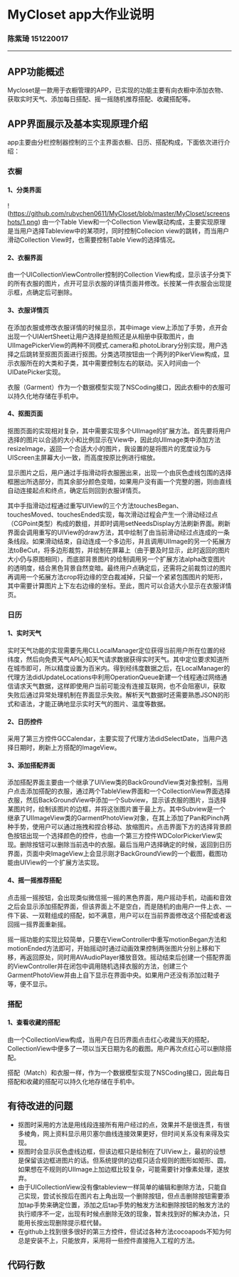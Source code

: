 # MyCloset app大作业说明
### 陈紫琦 151220017
---

## APP功能概述
Mycloset是一款用于衣橱管理的APP，已实现的功能主要有向衣橱中添加衣物、获取实时天气、添加每日搭配、摇一摇随机推荐搭配、收藏搭配等。
## APP界面展示及基本实现原理介绍
app主要由分栏控制器控制的三个主界面衣橱、日历、搭配构成，下面依次进行介绍：

### 衣橱
####  1、分类界面
!(https://github.com/rubychen0611/MyCloset/blob/master/MyCloset/screenshots/1.png)
由一个Table View和一个Collection View联动构成，主要实现原理是当用户选择Tableview中的某项时，同时控制Collecion view的跳转，而当用户滑动Collection View时，也需要控制Table View的选择情况。
####  2、衣橱界面
由一个UICollectionViewController控制的Collection View构成，显示该子分类下的所有衣服的图片，点开可显示衣服的详情页面并修改。长按某一件衣服会出现提示框，点确定后可删除。
####  3、衣服详情页
在添加衣服或修改衣服详情的时候显示，其中image view上添加了手势，点开会出现一个UIAlertSheet让用户选择是拍照还是从相册中获取图片，由UIImagePickerView的两种不同模式.camera和.photoLibrary分别实现，用户选择之后跳转至抠图页面进行抠图。分类选项按钮由一个两列的PikerView构成，显示衣服所在的大类和子类，其中需要控制左右的联动。买入时间由一个UIDatePicker实现。

衣服（Garment）作为一个数据模型实现了NSCoding接口，因此衣橱中的衣服可以持久化地存储在手机中。
####  4、抠图页面
抠图页面的实现相对复杂，其中需要实现多个UIImage的扩展方法。首先要将用户选择的图片以合适的大小和比例显示在View中，因此向UIImage类中添加方法resizeImage，返回一个合适大小的图片，我设置的是将图片的宽度设为与UIScreen主屏幕大小一致，而高度按原比例进行缩放。

显示图片之后，用户通过手指滑动将衣服圈出来，出现一个由灰色虚线包围的选择框圈出所选部分，而其余部分颜色变暗，如果用户没有画一个完整的圈，则由直线自动连接起点和终点，确定后则回到衣服详情页。

其中手指滑动过程通过重写UIView的三个方法touchesBegan、touchesMoved、touchesEnded实现，每次滑动过程会产生一个滑动经过点（CGPoint类型）构成的数组，并即时调用setNeedsDisplay方法刷新界面。刷新界面会调用重写的UIView的draw方法，其中绘制了由当前滑动经过点连成的一条条线段。如果滑动结束，自动连成一个多边形，并且调用UIImage的另一个拓展方法toBeCut，将多边形裁剪，并绘制在屏幕上（由于要及时显示，此时返回的图片大小仍与原图相同），而底部背景图片的绘制调用另一个扩展方法alpha改变图片的透明度，结合黑色背景自然变暗。最终用户点确定后，还需将之前裁剪过的图片再调用一个拓展方法crop将边缘的空白裁减掉，只留一个紧紧包围图片的矩形，其中需要计算图片上下左右边缘的坐标。至此，图片可以合适大小显示在衣服详情页。
### 日历
#### 1、实时天气
实时天气功能的实现需要先用CLLocalManager定位获得当前用户所在位置的经纬度，然后向免费天气API心知天气请求数据获得实时天气。其中定位要求知道所在城市即可，所以精度设置为百米内。得到经纬度数据之后，在LocalManager的代理方法didUpdateLocations中利用OperationQueue新建一个线程通过网络通信请求天气数据，这样即使用户当前可能没有连接互联网，也不会阻塞UI，获取失败后通过异常处理机制在界面显示失败。解析天气数据时还需要熟悉JSON的形式和语法，才能正确地显示实时天气的图片、温度等数据。
####  2、日历控件
采用了第三方控件GCCalendar，主要实现了代理方法didSelectDate，当用户选择日期时，刷新上方搭配的ImageView。
#### 3、添加搭配界面
添加搭配界面主要由一个继承了UIView类的BackGroundView类对象控制，当用户点击添加搭配的衣服，通过两个TableView界面和一个CollectionView界面选择衣服，然后BackGroundView中添加一个Subview，显示该衣服的图片，当选择某图片时，绘制该图片的边框，并将这张图片置于最上方。其中Subview是一个继承了UIImageView类的GarmentPhotoView对象，在其上添加了Pan和Pinch两种手势，使用户可以通过拖拽和捏合移动、放缩图片。点击界面下方的选择背景颜色按钮出现一个选择颜色的控件，也由一个第三方控件WDColorPickerView实现。删除按钮可以删除当前选中的衣服。最后当用户选择确定的时候，返回到日历界面，页面中央ImageView上会显示刚才BackGroundView的一个截图，截图功能由UIView的一个扩展方法实现。
####  4、摇一摇推荐搭配
点击摇一摇按钮，会出现类似微信摇一摇的黑色界面，用户摇动手机，动画和音效之后会显示添加搭配界面，但该界面上不是空白，而是随机的由用户一件上衣、一件下装、一双鞋组成的搭配，如不满意，用户可以在当前界面修改这个搭配或者返回摇一摇界面重新摇。

摇一摇功能的实现比较简单，只要在ViewController中重写motionBegan方法和motionEnded方法即可，开始摇动时通过动画效果控制两张图片分别上移和下移，再返回原处，同时用AVAudioPlayer播放音效。摇动结束后创建一个搭配界面的ViewController并在闭包中调用随机选择衣服的方法，创建三个GarmentPhotoView并由上自下显示在界面中央。如果用户还没有添加过鞋子等，便不显示。
###  搭配
 #### 1、查看收藏的搭配
由一个CollectionView构成，当用户在日历界面点击红心收藏当天的搭配，CollectionView中便多了一项以当天日期为名的截图。用户再次点红心可以删除搭配。

搭配（Match）和衣服一样，作为一个数据模型实现了NSCoding接口，因此每日搭配和收藏的搭配可以持久化地存储在手机中。
## 有待改进的问题
 - 抠图时采用的方法是用线段连接所有用户经过的点，效果并不是很连贯，有很多棱角，网上资料显示用贝塞尔曲线连接效果更好，但时间关系没有来得及实现。
 - 抠图时会显示灰色虚线边框，但该边框只是绘制在了UIView上，最初的设想是保留该边框进图片的话。但系统提供的边框只适合规则的图形如矩形、圆，如果想在不规则的UIImage上加边框比较复杂，可能需要针对像素处理，遂放弃。
 - 由于UICollectionView没有像tableview一样简单的编辑和删除方法，只能自己实现，尝试长按后在图片右上角出现一个删除按钮，但点击删除按钮需要添加tap手势来确定位置，添加之后tap手势的触发方法和删除按钮的触发方法的执行顺序不一定，出现有时候点删除无效的现象，暂未找到好的解决办法，只能用长按出现删除提示框代替。
 - 在github上找到很多很好的第三方控件，但试过各种方法cocoapods不知为何总是安装不上，只能放弃，采用将一些控件直接拖入工程的方法。

## 代码行数
